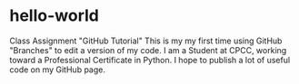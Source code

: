 # hello-world
Class Assignment "GitHub Tutorial"
This is my my first time using GitHub "Branches" to edit a version of my code. 
I am a Student at CPCC, working toward a Professional Certificate in Python. 
I hope to publish a lot of useful code on my GitHub page. 
